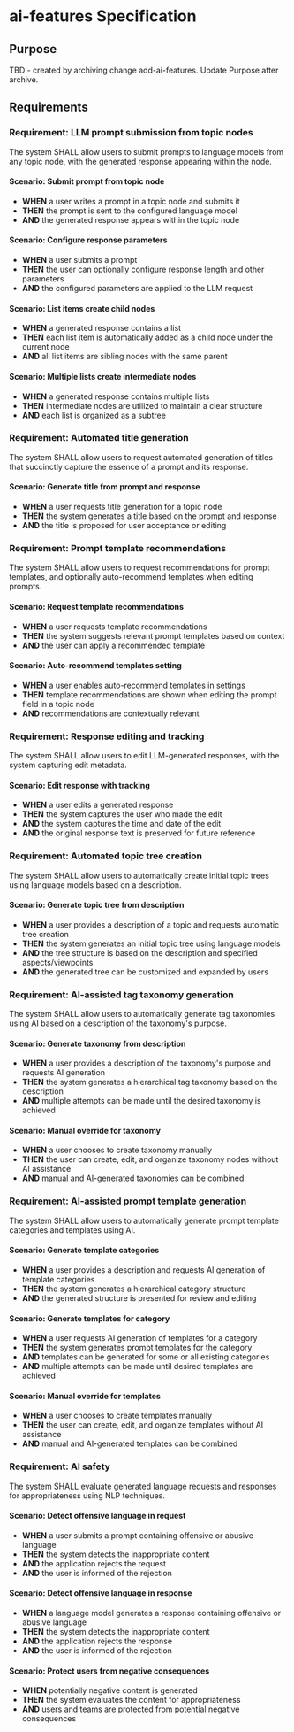 # ai-features Specification

## Purpose
TBD - created by archiving change add-ai-features. Update Purpose after archive.
## Requirements
### Requirement: LLM prompt submission from topic nodes
The system SHALL allow users to submit prompts to language models from any topic node, with the generated response appearing within the node.

#### Scenario: Submit prompt from topic node
- **WHEN** a user writes a prompt in a topic node and submits it
- **THEN** the prompt is sent to the configured language model
- **AND** the generated response appears within the topic node

#### Scenario: Configure response parameters
- **WHEN** a user submits a prompt
- **THEN** the user can optionally configure response length and other parameters
- **AND** the configured parameters are applied to the LLM request

#### Scenario: List items create child nodes
- **WHEN** a generated response contains a list
- **THEN** each list item is automatically added as a child node under the current node
- **AND** all list items are sibling nodes with the same parent

#### Scenario: Multiple lists create intermediate nodes
- **WHEN** a generated response contains multiple lists
- **THEN** intermediate nodes are utilized to maintain a clear structure
- **AND** each list is organized as a subtree

### Requirement: Automated title generation
The system SHALL allow users to request automated generation of titles that succinctly capture the essence of a prompt and its response.

#### Scenario: Generate title from prompt and response
- **WHEN** a user requests title generation for a topic node
- **THEN** the system generates a title based on the prompt and response
- **AND** the title is proposed for user acceptance or editing

### Requirement: Prompt template recommendations
The system SHALL allow users to request recommendations for prompt templates, and optionally auto-recommend templates when editing prompts.

#### Scenario: Request template recommendations
- **WHEN** a user requests template recommendations
- **THEN** the system suggests relevant prompt templates based on context
- **AND** the user can apply a recommended template

#### Scenario: Auto-recommend templates setting
- **WHEN** a user enables auto-recommend templates in settings
- **THEN** template recommendations are shown when editing the prompt field in a topic node
- **AND** recommendations are contextually relevant

### Requirement: Response editing and tracking
The system SHALL allow users to edit LLM-generated responses, with the system capturing edit metadata.

#### Scenario: Edit response with tracking
- **WHEN** a user edits a generated response
- **THEN** the system captures the user who made the edit
- **AND** the system captures the time and date of the edit
- **AND** the original response text is preserved for future reference

### Requirement: Automated topic tree creation
The system SHALL allow users to automatically create initial topic trees using language models based on a description.

#### Scenario: Generate topic tree from description
- **WHEN** a user provides a description of a topic and requests automatic tree creation
- **THEN** the system generates an initial topic tree using language models
- **AND** the tree structure is based on the description and specified aspects/viewpoints
- **AND** the generated tree can be customized and expanded by users

### Requirement: AI-assisted tag taxonomy generation
The system SHALL allow users to automatically generate tag taxonomies using AI based on a description of the taxonomy's purpose.

#### Scenario: Generate taxonomy from description
- **WHEN** a user provides a description of the taxonomy's purpose and requests AI generation
- **THEN** the system generates a hierarchical tag taxonomy based on the description
- **AND** multiple attempts can be made until the desired taxonomy is achieved

#### Scenario: Manual override for taxonomy
- **WHEN** a user chooses to create taxonomy manually
- **THEN** the user can create, edit, and organize taxonomy nodes without AI assistance
- **AND** manual and AI-generated taxonomies can be combined

### Requirement: AI-assisted prompt template generation
The system SHALL allow users to automatically generate prompt template categories and templates using AI.

#### Scenario: Generate template categories
- **WHEN** a user provides a description and requests AI generation of template categories
- **THEN** the system generates a hierarchical category structure
- **AND** the generated structure is presented for review and editing

#### Scenario: Generate templates for category
- **WHEN** a user requests AI generation of templates for a category
- **THEN** the system generates prompt templates for the category
- **AND** templates can be generated for some or all existing categories
- **AND** multiple attempts can be made until desired templates are achieved

#### Scenario: Manual override for templates
- **WHEN** a user chooses to create templates manually
- **THEN** the user can create, edit, and organize templates without AI assistance
- **AND** manual and AI-generated templates can be combined

### Requirement: AI safety
The system SHALL evaluate generated language requests and responses for appropriateness using NLP techniques.

#### Scenario: Detect offensive language in request
- **WHEN** a user submits a prompt containing offensive or abusive language
- **THEN** the system detects the inappropriate content
- **AND** the application rejects the request
- **AND** the user is informed of the rejection

#### Scenario: Detect offensive language in response
- **WHEN** a language model generates a response containing offensive or abusive language
- **THEN** the system detects the inappropriate content
- **AND** the application rejects the response
- **AND** the user is informed of the rejection

#### Scenario: Protect users from negative consequences
- **WHEN** potentially negative content is generated
- **THEN** the system evaluates the content for appropriateness
- **AND** users and teams are protected from potential negative consequences

